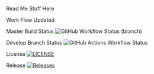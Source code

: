 Read Me Stuff Here

Work Flow Updated

Master Build Status ![GitHub Workflow Status (branch)](https://img.shields.io/github/actions/workflow/status/40582347/sem/main.yml?branch=master)

Develop Branch Status ![GitHub Actions Workflow Status](https://img.shields.io/github/actions/workflow/status/40582347/sem/main?branch=develop)

License [![LICENSE](https://img.shields.io/github/license/40582347/sem.svg?style=flat-square)](https://github.com/<github-username>/sem/blob/master/LICENSE)

Release [![Releases](https://img.shields.io/github/release/40582347/sem/all.svg?style=flat-square)](https://github.com/40582347/sem/releases)











